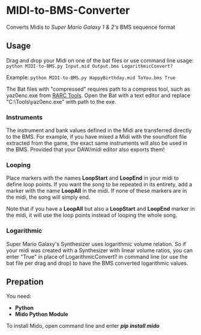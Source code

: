 # MIDI-to-BMS-Converter
Converts Midis to *Super Mario Galaxy 1 &amp; 2's* BMS sequence format

## Usage
Drag and drop your Midi on one of the bat files or use command line usage:
`python MIDI-to-BMS.py Input.mid Output.bms LogarithmicConvert?`

Example: `python MIDI-to-BMS.py HappyBirthday.mid ToYou.bms True`

The Bat files with "compressed" requires path to a compress tool, such as yaz0enc.exe from [RARC Tools](https://kuribo64.net/get.php?id=5c98RKoV3uJdGBin). Open the Bat with a text editor and replace "C:\Tools\yaz0enc.exe" with path to the exe.

### Instruments
The instrument and bank values defined in the Midi are transferred directly to the BMS.
For example, if you have mixed a Midi with the soundfont file extracted from the game, the exact same instruments will also be used in the BMS.
Provided that your DAW/midi editor also exports them!
### Looping
Place markers with the names **LoopStart** and **LoopEnd** in your midi to define loop points.
If you want the song to be repeated in its entirety, add a marker with the name **LoopAll** in the midi.
If none of these markers are in the midi, the song will simply end.

Note that if you have a **LoopAll** but also a **LoopStart** and **LoopEnd** marker in the midi, it will use the loop points instead of looping the whole song.


### Logarithmic
Super Mario Galaxy's Synthesizer uses logarithmic volume relation. So if your midi was created with a Synthesizer with linear volume ratios, you can enter "True" in place of LogarithmicConvert? in command line (or use the bat file per drag and drop) to have the BMS converted logarithmic values.

## Prepation
You need:
* **Python**
* **Mido Python Module**

To install Mido, open command line and enter ***pip install mido*** 

